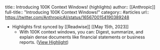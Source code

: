 title:: Introducing 100K Context Windows! (highlights)
author:: [[Anthropic]]
full-title:: "Introducing 100K Context Windows!"
category:: #articles
url:: https://twitter.com/AnthropicAI/status/1656700154190389248

- Highlights first synced by [[Readwise]] [[May 15th, 2023]]
	- With 100K context windows, you can: Digest, summarize, and explain dense documents like financial statements or business reports. ([View Highlight](https://read.readwise.io/read/01h07rgcqnhpc0hmz6qdq1ctd1))